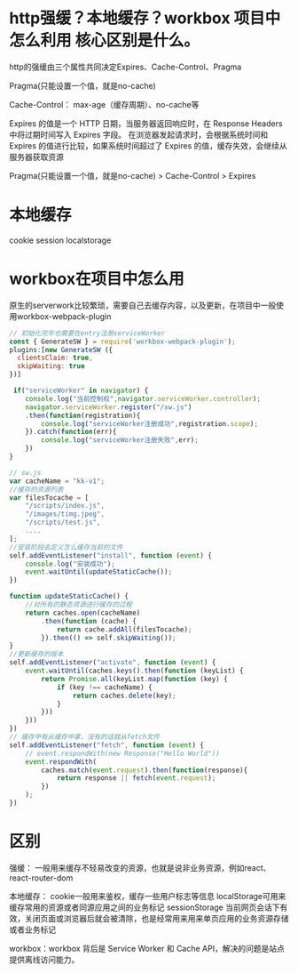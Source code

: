 # http强缓？本地缓存？workbox 项目中怎么利用 核心区别是什么。
http的强缓由三个属性共同决定Expires、Cache-Control、Pragma

Pragma(只能设置一个值，就是no-cache)

Cache-Control： max-age（缓存周期）、no-cache等

Expires 的值是一个 HTTP 日期，当服务器返回响应时，在 Response Headers 中将过期时间写入 Expires 字段。
在浏览器发起请求时，会根据系统时间和 Expires 的值进行比较，如果系统时间超过了 Expires 的值，缓存失效，会继续从服务器获取资源

Pragma(只能设置一个值，就是no-cache) > Cache-Control > Expires

# 本地缓存

cookie session localstorage

# workbox在项目中怎么用

原生的serverwork比较繁琐，需要自己去缓存内容，以及更新，在项目中一般使用workbox-webpack-plugin
```js
// 初始化完毕也需要在entry注册serviceWorker
const { GenerateSW } = require('workbox-webpack-plugin');
plugins:[new GenerateSW ({
  clientsClaim: true,
  skipWaiting: true
})]
```
 <!-- 原生 -->
```js
 if("serviceWorker" in navigator) {
    console.log("当前控制权",navigator.serviceWorker.controller);
    navigator.serviceWorker.register("/sw.js")
    .then(function(registration){
        console.log("serviceWorker注册成功",registration.scope);
    }).catch(function(err){
        console.log("serviceWorker注册失败",err);
    })
}

```
```js
// sw.js
var cacheName = "kk-v1";
//缓存的资源列表
var filesTocache = [
    "/scripts/index.js",
    "/images/timg.jpeg",
    "/scripts/test.js",
    ....
];
//安装阶段去定义怎么缓存当前的文件
self.addEventListener("install", function (event) {
    console.log("安装成功");
    event.waitUntil(updateStaticCache());
})

function updateStaticCache() {
    //对所有的静态资源进行缓存的过程
    return caches.open(cacheName)
        .then(function (cache) {
            return cache.addAll(filesTocache);
        }).then(() => self.skipWaiting());
}
//更新缓存的版本
self.addEventListener("activate", function (event) {
    event.waitUntil(caches.keys().then(function (keyList) {
        return Promise.all(keyList.map(function (key) {
            if (key !== cacheName) {
                return caches.delete(key);
            }
        }))
    }))
})
// 缓存中有从缓存中拿，没有的话就从fetch文件
self.addEventListener("fetch", function (event) {
    // event.respondWith(new Response("Hello World"))
    event.respondWith(
        caches.match(event.request).then(function(response){
            return response || fetch(event.request);
        })
    );
})

```
# 区别
强缓： 
一般用来缓存不轻易改变的资源，也就是说非业务资源，例如react、react-router-dom

本地缓存：
cookie一般用来鉴权，缓存一些用户标志等信息
localStorage可用来缓存常用的资源或者同源应用之间的业务标记
sessionStorage 当前网页会话下有效，关闭页面或浏览器后就会被清除，也是经常用来用来单页应用的业务资源存储或者业务标记

workbox：workbox 背后是 Service Worker 和 Cache API，解决的问题是站点提供离线访问能力。





